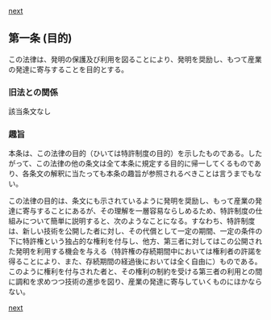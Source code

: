 [next](/specific/markdowns/特許法/001_Mp-Ch_1-At_2.md)
## 第一条 (目的)
この法律は、発明の保護及び利用を図ることにより、発明を奨励し、もつて産業の発達に寄与することを目的とする。


### 旧法との関係
該当条文なし

### 趣旨
本条は、この法律の目的（ひいては特許制度の目的）を示したものである。したがって、この法律の他の条文は全て本条に規定する目的に帰一してくるものであり、各条文の解釈に当たっても本条の趣旨が参照されるべきことは言うまでもない。

この法律の目的は、条文にも示されているように発明を奨励し、もって産業の発達に寄与することにあるが、その理解を一層容易ならしめるため、特許制度の仕組みについて簡単に説明すると、次のようなことになる。すなわち、特許制度は、新しい技術を公開した者に対し、その代償として一定の期間、一定の条件の下に特許権という独占的な権利を付与し、他方、第三者に対してはこの公開された発明を利用する機会を与える（特許権の存続期間中においては権利者の許諾を得ることにより、また、存続期間の経過後においては全く自由に）ものである。このように権利を付与された者と、その権利の制約を受ける第三者の利用との間に調和を求めつつ技術の進歩を図り、産業の発達に寄与していくものにほかならない。


[next](/specific/markdowns/特許法/001_Mp-Ch_1-At_2.md)
